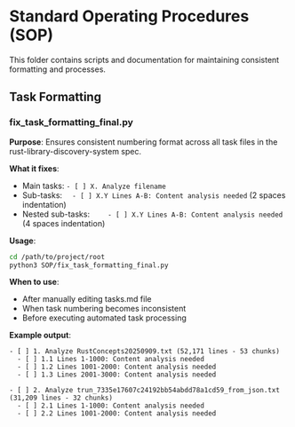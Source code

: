 # Standard Operating Procedures (SOP)

This folder contains scripts and documentation for maintaining consistent formatting and processes.

## Task Formatting

### fix_task_formatting_final.py

**Purpose**: Ensures consistent numbering format across all task files in the rust-library-discovery-system spec.

**What it fixes**:
- Main tasks: `- [ ] X. Analyze filename`
- Sub-tasks: `  - [ ] X.Y Lines A-B: Content analysis needed` (2 spaces indentation)
- Nested sub-tasks: `    - [ ] X.Y Lines A-B: Content analysis needed` (4 spaces indentation)

**Usage**:
```bash
cd /path/to/project/root
python3 SOP/fix_task_formatting_final.py
```

**When to use**:
- After manually editing tasks.md file
- When task numbering becomes inconsistent
- Before executing automated task processing

**Example output**:
```
- [ ] 1. Analyze RustConcepts20250909.txt (52,171 lines - 53 chunks)
  - [ ] 1.1 Lines 1-1000: Content analysis needed
  - [ ] 1.2 Lines 1001-2000: Content analysis needed
  - [ ] 1.3 Lines 2001-3000: Content analysis needed

- [ ] 2. Analyze trun_7335e17607c24192bb54abdd78a1cd59_from_json.txt (31,209 lines - 32 chunks)
  - [ ] 2.1 Lines 1-1000: Content analysis needed
  - [ ] 2.2 Lines 1001-2000: Content analysis needed
```